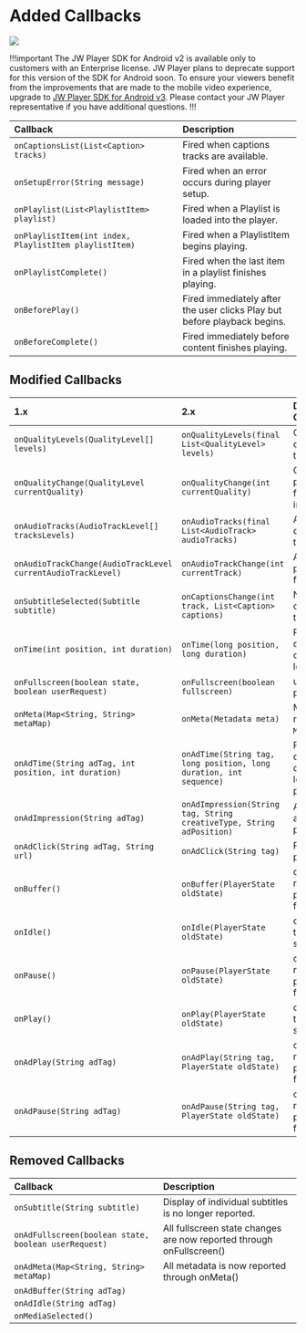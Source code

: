 # Added Callbacks

<img src="https://img.shields.io/badge/%20-Android%20v2%20DEPRECATED-FFBA43.svg?logo=android&logoColor=gray">

!!!important
The JW Player SDK for Android v2 is available only to customers with an Enterprise license. JW Player plans to deprecate support for this version of the SDK for Android soon. To ensure your viewers benefit from the improvements that are made to the mobile video experience, upgrade to [JW Player SDK for Android v3](https://developer.jwplayer.com/sdk/android/docs/developer-guide/index.html). Please contact your JW Player representative if you have additional questions.
!!!

| Callback                                               | Description                                                              |
|:-------------------------------------------------------|:-------------------------------------------------------------------------|
| `onCaptionsList(List<Caption> tracks)`                 | Fired when captions tracks are available.                                |
| `onSetupError(String message)`                         | Fired when an error occurs during player setup.                          |
| `onPlaylist(List<PlaylistItem> playlist)`              | Fired when a Playlist is loaded into the player.                         |
| `onPlaylistItem(int index, PlaylistItem playlistItem)` | Fired when a PlaylistItem begins playing.                                |
| `onPlaylistComplete()`                                 | Fired when the last item in a playlist finishes playing.                 |
| `onBeforePlay()`                                       | Fired immediately after the user clicks Play but before playback begins. |
| `onBeforeComplete()`                                   | Fired immediately before content finishes playing.                       |

## Modified Callbacks

| 1.x                                                          | 2.x                                                                  | Description of Changes                                                          |
|:-------------------------------------------------------------|:---------------------------------------------------------------------|:--------------------------------------------------------------------------------|
| `onQualityLevels(QualityLevel[] levels)`                     | `onQualityLevels(final List<QualityLevel> levels)`                   | Quality levels changed from array to List.                                      |
| `onQualityChange(QualityLevel currentQuality)`               | `onQualityChange(int currentQuality)`                                | Quality level parameter changed from QualityLevel to index.                     |
| `onAudioTracks(AudioTrackLevel[] tracksLevels)`              | `onAudioTracks(final List<AudioTrack> audioTracks)`                  | Audio tracks changed from array to List.                                        |
| `onAudioTrackChange(AudioTrackLevel currentAudioTrackLevel)` | `onAudioTrackChange(int currentTrack)`                               | Audio track parameter changed from track to index.                              |
| `onSubtitleSelected(Subtitle subtitle)`                      | `onCaptionsChange(int track, List<Caption> captions)`                | Name changed from onSubtitleSelected(), track index added.                      |
| `onTime(int position, int duration)`                         | `onTime(long position, long duration)`                               | Position and duration types changed from int to long.                           |
| `onFullscreen(boolean state, boolean userRequest)`           | `onFullscreen(boolean fullscreen)`                                   | userRequest parameter removed.                                                  |
| `onMeta(Map<String, String> metaMap)`                        | `onMeta(Metadata meta)`                                              | Metadata is now returned using the `Metadata` class.                            |
| `onAdTime(String adTag, int position, int duration)`         | `onAdTime(String tag, long position, long duration, int sequence)`   | Position and duration types changed from int to long. Sequence parameter added. |
| `onAdImpression(String adTag)`                               | `onAdImpression(String tag, String creativeType, String adPosition)` | Added creativeType and adPosition parameters.                                   |
| `onAdClick(String adTag, String url)`                        | `onAdClick(String tag)`                                              | Removed the URL parameter.                                                      |
| `onBuffer()`                                                 | `onBuffer(PlayerState oldState)`                                     | onBuffer now reports the state the player switched from.                        |
| `onIdle()`                                                   | `onIdle(PlayerState oldState)`                                       | onIdle now reports the state the player switched from.                          |
| `onPause()`                                                  | `onPause(PlayerState oldState)`                                      | onPause now reports the state the player switched from.                         |
| `onPlay()`                                                   | `onPlay(PlayerState oldState)`                                       | onPlay now reports the state the player switched from.                          |
| `onAdPlay(String adTag)`                                     | `onAdPlay(String tag, PlayerState oldState)`                         | onAdPlay now reports the state the player switched from.                        |
| `onAdPause(String adTag)`                                    | `onAdPause(String tag, PlayerState oldState)`                        | onAdPause now reports the state the player switched from.                       |

## Removed Callbacks

| Callback                                             | Description                                                          |
|:-----------------------------------------------------|:---------------------------------------------------------------------|
| `onSubtitle(String subtitle)`                        | Display of individual subtitles is no longer reported.               |
| `onAdFullscreen(boolean state, boolean userRequest)` | All fullscreen state changes are now reported through onFullscreen() |
| `onAdMeta(Map<String, String> metaMap)`              | All metadata is now reported through onMeta()                        |
| `onAdBuffer(String adTag)`                           |                                                                      |
| `onAdIdle(String adTag)`                             |                                                                      |
| `onMediaSelected()`                                  |                                                                      |
